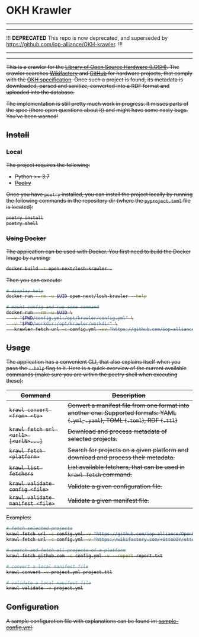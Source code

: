 # OKH Krawler

---
---

!!!
**DEPRECATED**
This repo is now deprecated,
and superseded by <https://github.com/iop-alliance/OKH-krawler>.
!!!

---
---

<s>

This is a crawler for the [Library of Open Source Hardware (LOSH)](https://losh.opennext.eu).
The crawler searches [Wikifactory](https://wikifactory.com)
and [GitHub](https://github.com) for hardware projects,
that comply with the [OKH specification](https://github.com/iop-alliance/OpenKnowHow).
Once such a project is found, its metadata is downloaded, parsed and sanitize,
converted into a RDF format and uploaded into the database.

The implementation is still pretty much work in progress.
It misses parts of the spec (there open questions about it)
and might have some nasty bugs.
You've been warned!

## Install

### Local

The project requires the following:

- Python >= 3.7
- [Poetry](https://python-poetry.org)

Once you have `poetry` installed,
you can install the project locally by running the following commands in the repository dir
(where the `pyproject.toml` file is located):

```sh
poetry install
poetry shell
```

### Using Docker

The application can be used with Docker.
You first need to build the Docker Image by running:

```sh
docker build -t open-next/losh-krawler .
```

Then you can execute:

```sh
# display help
docker run --rm -u $UID open-next/losh-krawler --help

# mount config and run some command
docker run --rm -u $UID \
  -v "$PWD/config.yml:/opt/krawler/config.yml" \
  -v "$PWD/workdir:/opt/krawler/workdir" \
   krawler fetch url -c config.yml -vv "https://github.com/iop-alliance/OpenKnowHow/blob/master/res/sample_data/okh-OHLOOM.toml"
```

## Usage

The application has a convenient CLI,
that also explains itself when you pass the `--help` flag to it.
Here is a quick overview of the current available commands
(make sure you are within the poetry shell when executing these):

| Command | Description |
|--|---|
| `krawl convert <from> <to>` | Convert a manifest file from one format into another one. Supported formats: YAML (`.yml`, `.yaml`), TOML (`.toml`), RDF (`.ttl`) |
| `krawl fetch url <url1> [<urlN>...]` | Download and process metadata of selected projects. |
| `krawl fetch <platform>` | Search for projects on a given platform and download and process their metadata. |
| `krawl list fetchers` | List available fetchers, that can be used in `krawl fetch` command. |
| `krawl validate config <file>` | Validate a given configuration file. |
| `krawl validate manifest <file>` | Validate a given manifest file. |

Examples:

```sh
# fetch selected projects
krawl fetch url -c config.yml -v "https://github.com/iop-alliance/OpenKnowHow/blob/master/res/sample_data/okh-sample-OHLOOM.toml"
krawl fetch url -c config.yml -v "https://wikifactory.com/+OttoDIY/otto-diy-plus"

# search and fetch all projects of a platform
krawl fetch github.com -c config.yml -v --report report.txt

# convert a local manifest file
krawl convert -v project.yml project.ttl

# validate a local manifest file
krawl validate -v project.yml
```

## Configuration

A sample configuration file with explanations can be found int [sample-config.yml](sample-config.yml).

</s>
